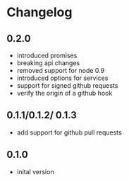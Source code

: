 # Changelog

## 0.2.0

* introduced promises
* breaking api changes
* removed support for node 0.9
* introduced options for services
* support for signed github requests
* verify the origin of a github hook

## 0.1.1/0.1.2/ 0.1.3

* add support for github pull requests

## 0.1.0
 
* inital version